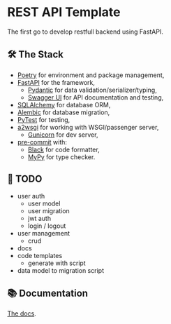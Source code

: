 # REST API Template

The first go to develop restfull backend using FastAPI.


## 🛠 The Stack
- [Poetry](https://python-poetry.org/) for environment and package management,
- [FastAPI](https://fastapi.tiangolo.com/) for the framework,
    - [Pydantic](https://pydantic-docs.helpmanual.io/) for data validation/serializer/typing,
    - [Swagger UI](https://github.com/swagger-api/swagger-ui) for API documentation and testing,
- [SQLAlchemy](https://docs.sqlalchemy.org/) for database ORM,
- [Alembic](https://alembic.sqlalchemy.org/) for database migration,
- [PyTest](https://docs.pytest.org/) for testing,
- [a2wsgi](https://github.com/abersheeran/a2wsgi) for working with WSGI/passenger server,
    - [Gunicorn](https://gunicorn.org/) for dev server,
- [pre-commit](https://pre-commit.com/) with:
    - [Black](https://black.readthedocs.io/) for code formatter,
    - [MyPy](https://mypy.readthedocs.io/) for type checker.


## 📝 TODO
- user auth
    - user model
    - user migration
    - jwt auth
    - login / logout
- user management
    - crud
- docs
- code templates
    - generate with script
- data model to migration script


## 📚 Documentation

[The docs](./DOCS.md).
